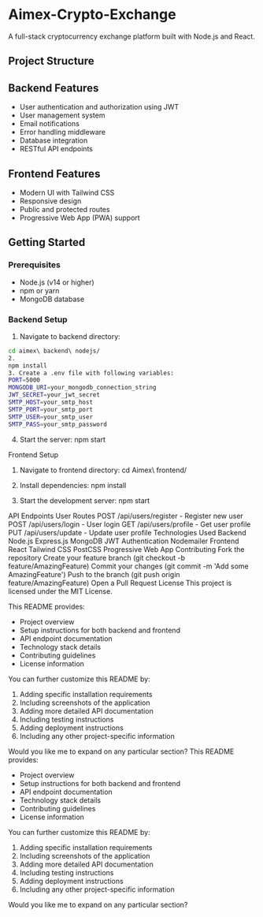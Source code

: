 # Aimex-Crypto-Exchange

A full-stack cryptocurrency exchange platform built with Node.js and React.

## Project Structure

## Backend Features

- User authentication and authorization using JWT
- User management system
- Email notifications
- Error handling middleware
- Database integration
- RESTful API endpoints

## Frontend Features

- Modern UI with Tailwind CSS
- Responsive design
- Public and protected routes
- Progressive Web App (PWA) support

## Getting Started

### Prerequisites

- Node.js (v14 or higher)
- npm or yarn
- MongoDB database

### Backend Setup

1. Navigate to backend directory:

```bash
cd aimex\ backend\ nodejs/
2.
npm install
3. Create a .env file with following variables:
PORT=5000
MONGODB_URI=your_mongodb_connection_string
JWT_SECRET=your_jwt_secret
SMTP_HOST=your_smtp_host
SMTP_PORT=your_smtp_port
SMTP_USER=your_smtp_user
SMTP_PASS=your_smtp_password
```

4. Start the server:
   npm start

Frontend Setup

1. Navigate to frontend directory:
   cd Aimex\ frontend/

2. Install dependencies:
   npm install
3. Start the development server:
   npm start

API Endpoints
User Routes
POST /api/users/register - Register new user
POST /api/users/login - User login
GET /api/users/profile - Get user profile
PUT /api/users/update - Update user profile
Technologies Used
Backend
Node.js
Express.js
MongoDB
JWT Authentication
Nodemailer
Frontend
React
Tailwind CSS
PostCSS
Progressive Web App
Contributing
Fork the repository
Create your feature branch (git checkout -b feature/AmazingFeature)
Commit your changes (git commit -m 'Add some AmazingFeature')
Push to the branch (git push origin feature/AmazingFeature)
Open a Pull Request
License
This project is licensed under the MIT License.

This README provides:

- Project overview
- Setup instructions for both backend and frontend
- API endpoint documentation
- Technology stack details
- Contributing guidelines
- License information

You can further customize this README by:

1. Adding specific installation requirements
2. Including screenshots of the application
3. Adding more detailed API documentation
4. Including testing instructions
5. Adding deployment instructions
6. Including any other project-specific information

Would you like me to expand on any particular section?
This README provides:

- Project overview
- Setup instructions for both backend and frontend
- API endpoint documentation
- Technology stack details
- Contributing guidelines
- License information

You can further customize this README by:

1. Adding specific installation requirements
2. Including screenshots of the application
3. Adding more detailed API documentation
4. Including testing instructions
5. Adding deployment instructions
6. Including any other project-specific information

Would you like me to expand on any particular section?

